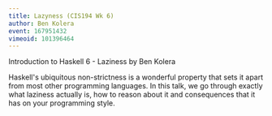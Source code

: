 ```yaml
---
title: Lazyness (CIS194 Wk 6)
author: Ben Kolera
event: 167951432
vimeoid: 101396464
---
```


Introduction to Haskell 6 - Laziness by Ben Kolera

Haskell's ubiquitous non-strictness is a wonderful property that sets it apart
from most other programming languages. In this talk, we go through exactly what
laziness actually is, how to reason about it and consequences that it has on
your programming style.
